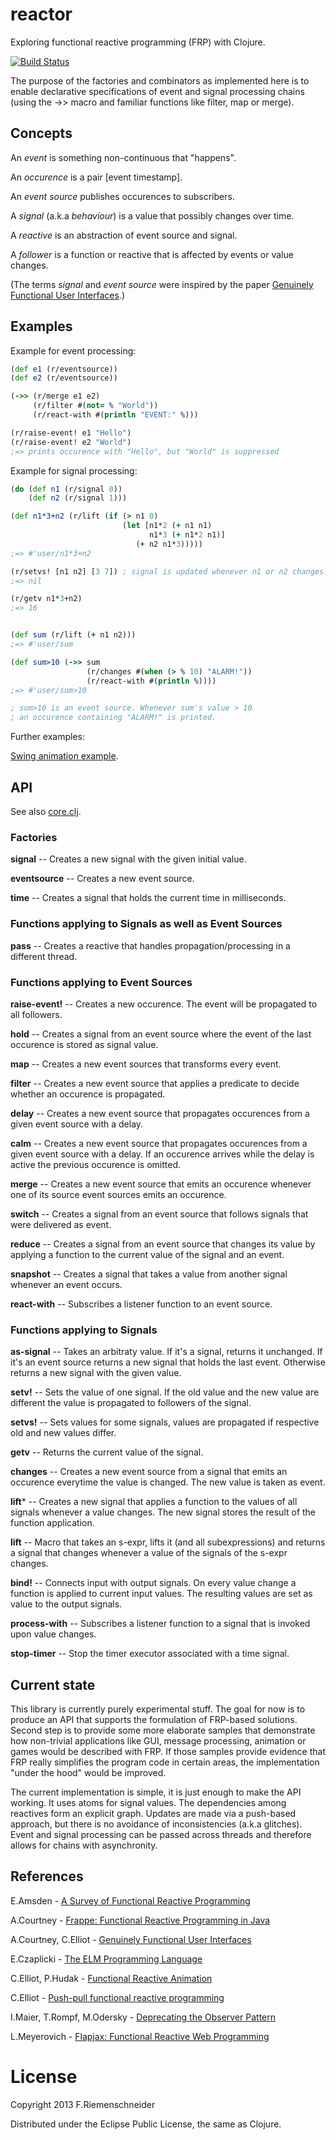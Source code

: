 reactor
=======

Exploring functional reactive programming (FRP) with Clojure.

[![Build Status](https://travis-ci.org/friemen/reactor.png?branch=master)](https://travis-ci.org/friemen/reactor)

The purpose of the factories and combinators as implemented here 
is to enable declarative specifications of event and signal
processing chains (using the ->> macro and familiar functions
like filter, map or merge).

Concepts
--------

An *event* is something non-continuous that "happens".

An *occurence* is a pair [event timestamp].

An *event source* publishes occurences to subscribers. 

A *signal* (a.k.a *behaviour*) is a value that possibly changes over time.

A *reactive* is an abstraction of event source and signal. 

A *follower* is a function or reactive that is affected by events or value changes.

(The terms *signal* and *event source* were inspired by the paper 
[Genuinely Functional User Interfaces](http://haskell.cs.yale.edu/wp-content/uploads/2011/02/genuinely-functional-guis.pdf).)

Examples
--------

Example for event processing:
```clojure
(def e1 (r/eventsource))
(def e2 (r/eventsource))

(->> (r/merge e1 e2)
     (r/filter #(not= % "World"))
     (r/react-with #(println "EVENT:" %)))

(r/raise-event! e1 "Hello")
(r/raise-event! e2 "World")
;=> prints occurence with "Hello", but "World" is suppressed
```

Example for signal processing:
```clojure
(do (def n1 (r/signal 0))
	(def n2 (r/signal 1)))

(def n1*3+n2 (r/lift (if (> n1 0)
	                     (let [n1*2 (+ n1 n1)
				               n1*3 (+ n1*2 n1)]
				            (+ n2 n1*3)))))
;=> #'user/n1*3+n2

(r/setvs! [n1 n2] [3 7]) ; signal is updated whenever n1 or n2 changes.
;=> nil

(r/getv n1*3+n2)
;=> 16


(def sum (r/lift (+ n1 n2)))
;=> #'user/sum

(def sum>10 (->> sum
                 (r/changes #(when (> % 10) "ALARM!"))
                 (r/react-with #(println %))))
;=> #'user/sum>10

; sum>10 is an event source. Whenever sum's value > 10
; an occurence containing "ALARM!" is printed.
```
       
Further examples:

[Swing animation example](src/reactor/swing_sample.clj).


API
---
See also [core.clj](src/reactor/core.clj).

### Factories

**signal** -- Creates a new signal with the given initial value.

**eventsource** -- Creates a new event source.

**time** -- Creates a signal that holds the current time in milliseconds.


### Functions applying to Signals as well as Event Sources

**pass** -- Creates a reactive that handles propagation/processing in a different thread. 


### Functions applying to Event Sources

**raise-event!** -- Creates a new occurence. The event will be propagated to all followers.

**hold** -- Creates a signal from an event source where the event of the last occurence is stored as signal value.

**map** -- Creates a new event sources that transforms every event.

**filter** -- Creates a new event source that applies a predicate to decide whether an occurence is propagated. 

**delay** -- Creates a new event source that propagates occurences from a given event source with a delay.

**calm** -- Creates a new event source that propagates occurences from a given event source with a delay. If an occurence arrives while the delay is active the previous occurence is omitted. 

**merge** -- Creates a new event source that emits an occurence whenever one of its source event sources emits an occurence.

**switch** -- Creates a signal from an event source that follows signals that were delivered as event. 

**reduce** -- Creates a signal from an event source that changes its value by applying a function to the current value of the signal and an event. 

**snapshot** -- Creates a signal that takes a value from another signal whenever an event occurs.

**react-with** -- Subscribes a listener function to an event source.


### Functions applying to Signals

**as-signal** -- Takes an arbitraty value. If it's a signal, returns it unchanged. If it's an event source returns a new signal that holds the last event. Otherwise returns a new signal with the given value.

**setv!** -- Sets the value of one signal. If the old value and the new value are different the value is propagated to followers of the signal.

**setvs!** -- Sets values for some signals, values are propagated if respective old and new values differ.

**getv** -- Returns the current value of the signal.

**changes** -- Creates a new event source from a signal that emits an occurence everytime the value is changed. The new value is taken as event.

**lift*** -- Creates a new signal that applies a function to the values of all signals whenever a value changes. The new signal stores the result of the function application.

**lift** -- Macro that takes an s-expr, lifts it (and all subexpressions) and returns a signal that changes whenever a value of the signals of the s-expr changes.

**bind!** -- Connects input with output signals. On every value change a function is applied to current input values. The resulting values are set as value to the output signals.

**process-with** -- Subscribes a listener function to a signal that is invoked upon value changes.

**stop-timer** -- Stop the timer executor associated with a time signal.

       
Current state
-------------
This library is currently purely experimental stuff.
The goal for now is to produce an API that supports the formulation of FRP-based solutions.
Second step is to provide some more elaborate samples that demonstrate how non-trivial
applications like GUI, message processing, animation or games would be described with FRP.
If those samples provide evidence that FRP really simplifies the program code in certain 
areas, the implementation "under the hood" would be improved.

The current implementation is simple, it is just enough to make the API working.
It uses atoms for signal values. The dependencies among reactives form an explicit graph.
Updates are made via a push-based approach, but there is no avoidance of inconsistencies 
(a.k.a glitches).
Event and signal processing can be passed across threads and therefore allows for chains
with asynchronity.

References
----------

E.Amsden - [A Survey of Functional Reactive Programming](http://www.cs.rit.edu/~eca7215/frp-independent-study/Survey.pdf)

A.Courtney - [Frappe: Functional Reactive Programming in Java](http://haskell.cs.yale.edu/wp-content/uploads/2011/02/frappe-padl01.pdf)

A.Courtney, C.Elliot - [Genuinely Functional User Interfaces](http://haskell.cs.yale.edu/wp-content/uploads/2011/02/genuinely-functional-guis.pdf)

E.Czaplicki - [The ELM Programming Language](http://elm-lang.org)

C.Elliot, P.Hudak - [Functional Reactive Animation](http://conal.net/papers/icfp97/icfp97.pdf)

C.Elliot - [Push-pull functional reactive programming](http://conal.net/papers/push-pull-frp/push-pull-frp.pdf)

I.Maier, T.Rompf, M.Odersky - [Deprecating the Observer Pattern](http://lamp.epfl.ch/~imaier/pub/DeprecatingObserversTR2010.pdf)

L.Meyerovich - [Flapjax: Functional Reactive Web Programming](http://www.cs.brown.edu/research/pubs/theses/ugrad/2007/lmeyerov.pdf)


License
=======

Copyright 2013 F.Riemenschneider

Distributed under the Eclipse Public License, the same as Clojure.
